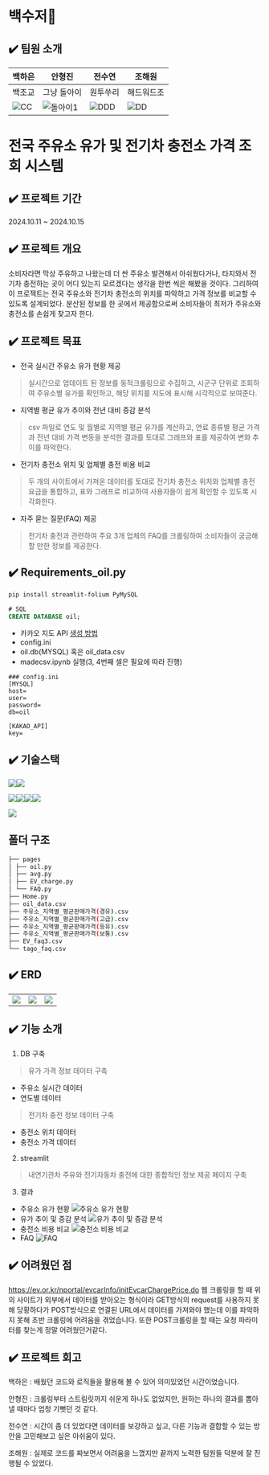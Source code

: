 # 백수저🥄
## ✔️ 팀원 소개
| 백하은 | 안형진 | 전수연 | 조해원 | 
|--|--|--|--|
| 백조교 | 그냥 돌아이 | 원투쑤리 | 해드워드조 |
|![CC](https://github.com/user-attachments/assets/f3ccd5d7-c31a-4cf2-977c-5bb8891934c7)|![돌아이1](https://github.com/user-attachments/assets/ce9aa002-ee3b-474e-89c0-9ddb3ae62a86)|![DDD](https://github.com/user-attachments/assets/ea8c3b35-22af-4a66-accd-84cbc1206aaf)|![DD](https://github.com/user-attachments/assets/3f46ee40-eb60-4936-87b0-bf8e4d86db34)|

# 전국 주유소 유가 및 전기차 충전소 가격 조회 시스템
## ✔️ 프로젝트 기간
2024.10.11 ~ 2024.10.15

## ✔️ 프로젝트 개요
소비자라면 막상 주유하고 나왔는데 더 싼 주유소 발견해서 아쉬웠다거나, 타지와서 전기차 충전하는 곳이 어디 있는지 모르겠다는 생각을 한번 씩은 해봤을 것이다.
그리하여 이 프로젝트는 전국 주유소와 전기차 충전소의 위치를 파악하고 가격 정보를 비교할 수 있도록 설계되었다. 분산된 정보를 한 곳에서 제공함으로써 소비자들이 최저가 주유소와 충전소를 손쉽게 찾고자 한다.

## ✔️ 프로젝트 목표
- 전국 실시간 주유소 유가 현황 제공
> 실시간으로 업데이트 된 정보를 동적크롤링으로 수집하고, 시군구 단위로 조회하여 주유소별 유가를 확인하고, 해당 위치를 지도에 표시해 시각적으로 보여준다.
- 지역별 평균 유가 추이와 전년 대비 증감 분석
> csv 파일로 연도 및 월별로 지역별 평균 유가를 계산하고, 연료 종류별 평균 가격과 전년 대비 가격 변동을 분석한 결과를 토대로 그래프와 표를 제공하여 변화 추이를 파악한다.
- 전기차 충전소 위치 및 업체별 충전 비용 비교
> 두 개의 사이트에서 가져온 데이터를 토대로 전기차 충전소 위치와 업체별 충전 요금을 통합하고, 표와 그래프로 비교하여 사용자들이 쉽게 확인할 수 있도록 시각화한다. 
- 자주 묻는 질문(FAQ) 제공
> 전기차 충전과 관련하여 주요 3개 업체의 FAQ를 크롤링하여 소비자들이 궁금해할 만한 정보를 제공한다.

## ✔️ Requirements_oil.py
```bash
pip install streamlit-folium PyMySQL
```
```SQL
# SQL
CREATE DATABASE oil;
```
* 카카오 지도 API [생성 방법](https://apis.map.kakao.com/web/guide/)
* config.ini
* oil.db(MYSQL) 혹은 oil_data.csv
* madecsv.ipynb 실행(3, 4번째 셀은 필요에 따라 진행)

```
### config.ini
[MYSQL]
host=
user=
password=
db=oil

[KAKAO_API]
key=
```

## ✔️ 기술스택
<img src="https://img.shields.io/badge/git-F05032?style=for-the-badge&logo=git&logoColor=white"><img src="https://img.shields.io/badge/github-181717?style=for-the-badge&logo=github&logoColor=white">

<img src="https://img.shields.io/badge/mysql-4479A1?style=for-the-badge&logo=mysql&logoColor=white"><img src="https://img.shields.io/badge/python-3776AB?style=for-the-badge&logo=python&logoColor=white"><img src="https://img.shields.io/badge/pandas-150458?style=for-the-badge&logo=pandas&logoColor=white"><img src="https://img.shields.io/badge/selenium-43B02A?style=for-the-badge&logo=selenium&logoColor=white">

<img src="https://img.shields.io/badge/streamlit-FF4B4B?style=for-the-badge&logo=streamlit&logoColor=white">


## 폴더 구조
```bash
├── pages
│ ├── oil.py
│ ├── avg.py
│ ├── EV_charge.py
│ └── FAQ.py
├── Home.py
├── oil_data.csv
├── 주유소_지역별_평균판매가격(경유).csv
├── 주유소_지역별_평균판매가격(고급).csv
├── 주유소_지역별_평균판매가격(등유).csv
├── 주유소_지역별_평균판매가격(보통).csv
├── EV_faq3.csv
└── tago_faq.csv

``` 

## ✔️ ERD
|  |  |  |
|--|--|--|
|<img src="https://github.com/SKNETWORKS-FAMILY-AICAMP/SKN06-1st-5Team/blob/main/image/oil_erd.png">|<img src="https://github.com/SKNETWORKS-FAMILY-AICAMP/SKN06-1st-5Team/blob/main/image/EV_ERD.png">|<img src="https://github.com/SKNETWORKS-FAMILY-AICAMP/SKN06-1st-5Team/blob/main/image/price.png">


## ✔️ 기능 소개
1. DB 구축
> 유가 가격 정보 데이터 구축
 - 주유소 실시간 데이터
 - 연도별 데이터
> 전기차 충전 정보 데이터 구축
 - 충전소 위치 데이터 
 - 충전소 가격 데이터

2. streamlit
> 내연기관차 주유와 전기자동차 충전에 대한 종합적인 정보 제공 페이지 구축

3. 결과
- 주유소 유가 현황
![주유소 유가 현황](https://github.com/SKNETWORKS-FAMILY-AICAMP/SKN06-1st-5Team/blob/main/image/all.png)
- 유가 추이 및 증감 분석
![유가 추이 및 증감 분석](https://github.com/SKNETWORKS-FAMILY-AICAMP/SKN06-1st-5Team/blob/main/image/avg.png)
- 충전소 비용 비교
![충전소 비용 비교](https://github.com/SKNETWORKS-FAMILY-AICAMP/SKN06-1st-5Team/blob/main/image/ev_charge.png) 
- FAQ
![FAQ](https://github.com/SKNETWORKS-FAMILY-AICAMP/SKN06-1st-5Team/blob/main/image/FAQ.png)


## ✔️ 어려웠던 점
https://ev.or.kr/nportal/evcarInfo/initEvcarChargePrice.do 
웹 크롤링을 할 때 위의 사이트가 외부에서 데이터를 받아오는 형식이라 GET방식의 request를 사용하지 못해 당황하다가 POST방식으로 연결된 URL에서 데이터를 가져와야 했는데 이를 파악하지 못해 초반 크롤링에 어려움을 겪었습니다. 또한 POST크롤링을 할 때는 요청 파라미터를 찾는게 정말 어려웠던거같다.


## ✔️ 프로젝트 회고
백하은 : 배웠던 코드와 로직들을 활용해 볼 수 있어 의미있었던 시간이었습니다.

안형진 : 크롤링부터 스트림릿까지 쉬운게 하나도 없었지만, 원하는 하나의 결과를 뽑아낼 때마다 엄청 기뻣던 것 같다.

전수연 : 시간이 좀 더 있었다면 데이터를 보강하고 싶고, 다른 기능과 결합할 수 있는 방안을 고민해보고 싶은 아쉬움이 있다.

조해원 : 실제로 코드를 짜보면서 어려움을 느꼈지만 끝까지 노력한 팀원들 덕분에 잘 진행될 수 있었다.